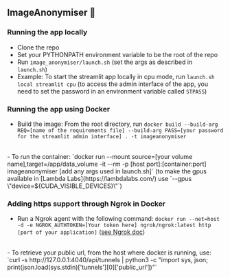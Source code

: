 ## ImageAnonymiser 👻

### Running the app locally

- Clone the repo
- Set your PYTHONPATH environment variable to be the root of the repo
- Run `image_anonymiser/launch.sh` (set the args as described in `launch.sh`)
- Example: To start the streamlit app locally in cpu mode, run `launch.sh local streamlit cpu` (to access the admin interface of the app, you need to set the password in an environment variable called `STPASS`)

### Running the app using Docker

- Build the image: From the root directory, run `docker build --build-arg REQ=[name of the requirements file] --build-arg PASS=[your password for the streamlit admin interface] . -t imageanonymiser`
<br>
- To run the container: `docker run --mount source=[your volume name],target=/app/data_volume -it --rm -p [host port]:[container:port] imageanonymiser [add any args used in launch.sh]` (to make the gpus available in [Lambda Labs](https://lambdalabs.com/) use `--gpus \"device=${CUDA_VISIBLE_DEVICES}\"`) 

### Adding https support through Ngrok in Docker
- Run a Ngrok agent with the following command: `docker run --net=host -d -e NGROK_AUTHTOKEN=[Your token here] ngrok/ngrok:latest http [port of your application]` ([see Ngrok doc](https://ngrok.com/docs/using-ngrok-with#docker))
<br>
- To retrieve your public url, from the host where docker is running, use: `curl -s http://127.0.0.1:4040/api/tunnels | python3 -c "import sys, json; print(json.load(sys.stdin)['tunnels'][0]['public_url'])"`
